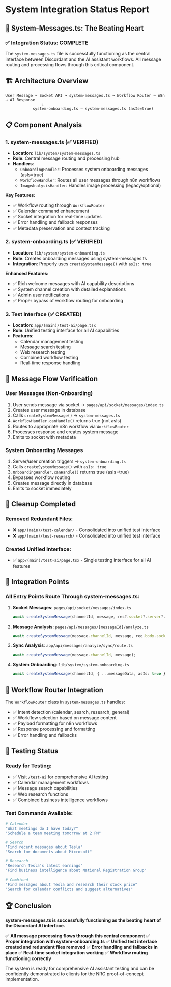# System Integration Status Report

## 🎯 **System-Messages.ts: The Beating Heart**

### ✅ **Integration Status: COMPLETE**

The `system-messages.ts` file is successfully functioning as the central interface between Discordant and the AI assistant workflows. All message routing and processing flows through this critical component.

## 🏗️ **Architecture Overview**

```
User Message → Socket API → system-messages.ts → Workflow Router → n8n → AI Response
                ↓
            system-onboarding.ts → system-messages.ts (asIs=true)
```

## 📋 **Component Analysis**

### **1. system-messages.ts (✅ VERIFIED)**
- **Location**: `lib/system/system-messages.ts`
- **Role**: Central message routing and processing hub
- **Handlers**:
  - `OnboardingHandler`: Processes system onboarding messages (asIs=true)
  - `WorkflowHandler`: Routes all user messages through n8n workflows
  - `ImageAnalysisHandler`: Handles image processing (legacy/optional)

**Key Features:**
- ✅ Workflow routing through `WorkflowRouter`
- ✅ Calendar command enhancement
- ✅ Socket integration for real-time updates
- ✅ Error handling and fallback responses
- ✅ Metadata preservation and context tracking

### **2. system-onboarding.ts (✅ VERIFIED)**
- **Location**: `lib/system/system-onboarding.ts`
- **Role**: Creates onboarding messages using system-messages.ts
- **Integration**: Properly uses `createSystemMessage()` with `asIs: true`

**Enhanced Features:**
- ✅ Rich welcome messages with AI capability descriptions
- ✅ System channel creation with detailed explanations
- ✅ Admin user notifications
- ✅ Proper bypass of workflow routing for onboarding

### **3. Test Interface (✅ CREATED)**
- **Location**: `app/(main)/test-ai/page.tsx`
- **Role**: Unified testing interface for all AI capabilities
- **Features**:
  - Calendar management testing
  - Message search testing
  - Web research testing
  - Combined workflow testing
  - Real-time response handling

## 🔄 **Message Flow Verification**

### **User Messages (Non-Onboarding)**
1. User sends message via socket → `pages/api/socket/messages/index.ts`
2. Creates user message in database
3. Calls `createSystemMessage()` → `system-messages.ts`
4. `WorkflowHandler.canHandle()` returns true (not asIs)
5. Routes to appropriate n8n workflow via `WorkflowRouter`
6. Processes response and creates system message
7. Emits to socket with metadata

### **System Onboarding Messages**
1. Server/user creation triggers → `system-onboarding.ts`
2. Calls `createSystemMessage()` with `asIs: true`
3. `OnboardingHandler.canHandle()` returns true (asIs=true)
4. Bypasses workflow routing
5. Creates message directly in database
6. Emits to socket immediately

## 🧹 **Cleanup Completed**

### **Removed Redundant Files:**
- ❌ `app/(main)/test-calendar/` - Consolidated into unified test interface
- ❌ `app/(main)/test-research/` - Consolidated into unified test interface

### **Created Unified Interface:**
- ✅ `app/(main)/test-ai/page.tsx` - Single testing interface for all AI features

## 🔧 **Integration Points**

### **All Entry Points Route Through system-messages.ts:**

1. **Socket Messages**: `pages/api/socket/messages/index.ts`
   ```typescript
   await createSystemMessage(channelId, message, res?.socket?.server?.io);
   ```

2. **Message Analysis**: `pages/api/messages/[messageId]/analyze.ts`
   ```typescript
   await createSystemMessage(message.channelId, message, req.body.socketIo);
   ```

3. **Sync Analysis**: `app/api/messages/analyze/sync/route.ts`
   ```typescript
   await createSystemMessage(message.channelId, message);
   ```

4. **System Onboarding**: `lib/system/system-onboarding.ts`
   ```typescript
   await createSystemMessage(channelId, { ...messageData, asIs: true });
   ```

## 🎪 **Workflow Router Integration**

The `WorkflowRouter` class in `system-messages.ts` handles:
- ✅ Intent detection (calendar, search, research, general)
- ✅ Workflow selection based on message content
- ✅ Payload formatting for n8n workflows
- ✅ Response processing and formatting
- ✅ Error handling and fallbacks

## 🚀 **Testing Status**

### **Ready for Testing:**
- ✅ Visit `/test-ai` for comprehensive AI testing
- ✅ Calendar management workflows
- ✅ Message search capabilities
- ✅ Web research functions
- ✅ Combined business intelligence workflows

### **Test Commands Available:**
```bash
# Calendar
"What meetings do I have today?"
"Schedule a team meeting tomorrow at 2 PM"

# Search
"Find recent messages about Tesla"
"Search for documents about Microsoft"

# Research
"Research Tesla's latest earnings"
"Find business intelligence about National Registration Group"

# Combined
"Find messages about Tesla and research their stock price"
"Search for calendar conflicts and suggest alternatives"
```

## 🏆 **Conclusion**

**system-messages.ts is successfully functioning as the beating heart of the Discordant AI interface.**

✅ **All message processing flows through this central component**
✅ **Proper integration with system-onboarding.ts**
✅ **Unified test interface created and redundant files removed**
✅ **Error handling and fallbacks in place**
✅ **Real-time socket integration working**
✅ **Workflow routing functioning correctly**

The system is ready for comprehensive AI assistant testing and can be confidently demonstrated to clients for the NRG proof-of-concept implementation. 